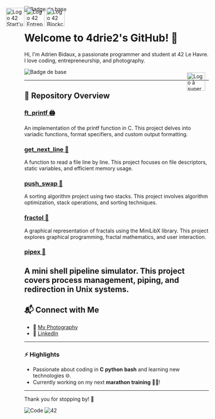 <div style="position: relative; display: inline-block;">
  <img src="https://img.shields.io/badge/42-Le_Havre-white?style=for-the-badge&logo=42" alt="Badge de base">
  
  <!-- Logo 42 Blockchain -->
  <img src="https://42blockchain.com/42Blockchain-logo.svg" 
       style="position: absolute; top: 5px; right: 5px; width: 50px; height: auto; z-index: 2;" 
       alt="Logo 42 Blockchain">
  
  <!-- Logo 42 Entrepreneur -->
  <img src="https://media.licdn.com/dms/image/v2/D4E0BAQFVrdml-lG77w/company-logo_200_200/company-logo_200_200/0/1711818209772/42entrepreneurs_logo?e=2147483647&v=beta&t=tVS-k6YHMS3c_LikC1TZQewAp_fpbh4ooOeQ71vVdjg" 
       style="position: absolute; top: 5px; right: 60px; width: 50px; height: auto; z-index: 2;" 
       alt="Logo 42 Entrepreneur">
  
  <!-- Logo 42 Start'up -->
  <img src="https://media.licdn.com/dms/image/v2/D4E0BAQExVVzpAro0vg/company-logo_200_200/B4EZXYQxmSHcAI-/0/1743090031826/42startupclub_logo?e=2147483647&v=beta&t=n2Yy0WNIATZUzrZ6ruFq1_1oqimKswls-bj16sFyJk0" 
       style="position: absolute; top: 5px; right: 115px; width: 50px; height: auto; z-index: 2;" 
       alt="Logo 42 Start'up">
</div>




# Welcome to 4drie2's GitHub! 👋  

Hi, I'm Adrien Bidaux, a passionate programmer and student at 42 Le Havre.  
I love coding, entrepreneurship, and photography.  

<div style="position: relative; width: 100%; height: auto;">
  <img src="https://img.shields.io/badge/42-Paris-white?style=for-the-badge&logo=42" alt="Badge de base">
  <img src="https://42blockchain.com/42Blockchain-logo.svg" style="position: absolute; top: 10px; right: 10px; width: 50px; height: auto; z-index: 2;" alt="Logo à superposer">
</div>

---

## 📂 Repository Overview

### [ft_printf 🖨️](https://github.com/4drie2/ft_printf)
An implementation of the printf function in C. This project delves into variadic functions, format specifiers, and custom output formatting.

### [get_next_line 📄](https://github.com/4drie2/get_next_line)
A function to read a file line by line. This project focuses on file descriptors, static variables, and efficient memory usage.

### [push_swap 🔄](https://github.com/4drie2/push_swap)
A sorting algorithm project using two stacks. This project involves algorithm optimization, stack operations, and sorting techniques.

### [fractol 🌌](https://github.com/4drie2/fractol)
A graphical representation of fractals using the MiniLibX library. This project explores graphical programming, fractal mathematics, and user interaction.

### [pipex 🔧](https://github.com/4drie2/pipex)
A mini shell pipeline simulator. This project covers process management, piping, and redirection in Unix systems.
---

## 📬 Connect with Me  
- 📸 [My Photography](https://www.flickr.com/photos/195770192@N05/)  
- 💼 [LinkedIn](https://www.linkedin.com/in/adrien-bidaux)  

---

### ⚡ Highlights
- Passionate about coding in **C** **python** **bash** and learning new technologies 🌐.  
- Currently working on my next **marathon training** 🏃‍♂️!  

---

Thank you for stopping by! 🎉  

![Code](https://img.shields.io/badge/Made%20with-Love-%23FF69B4) ![42](https://img.shields.io/badge/42-Student-blue)
